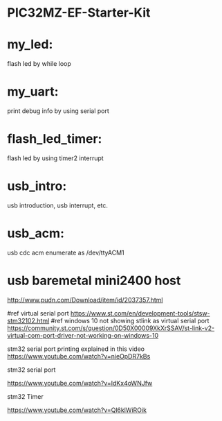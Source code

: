 # PIC32MZ-EF-Starter-Kit
# my_led: 
flash led by while loop
# my_uart: 
print debug info by using serial port
# flash_led_timer: 
flash led by using timer2 interrupt
# usb_intro: 
usb introduction, usb interrupt, etc.
# usb_acm:
usb cdc acm enumerate as /dev/ttyACM1

# usb baremetal mini2400 host
http://www.pudn.com/Download/item/id/2037357.html

#ref virtual serial port
https://www.st.com/en/development-tools/stsw-stm32102.html
#ref windows 10 not showing stlink as virtual serial port
https://community.st.com/s/question/0D50X00009XkXrSSAV/st-link-v2-virtual-com-port-driver-not-working-on-windows-10

stm32 serial port printing explained in this video
https://www.youtube.com/watch?v=nieOpDR7kBs

stm32 serial port

https://www.youtube.com/watch?v=IdKx4oWNJfw

stm32 Timer

https://www.youtube.com/watch?v=Ql6klWiROik


